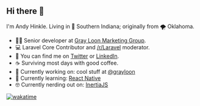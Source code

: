 ## Hi there 👋

I'm Andy Hinkle. Living in 🌽 Southern Indiana; originally from 🌪️ Oklahoma. 

- 👨‍💻 Senior developer at [Gray Loon Marketing Group](https://grayloon.com/).
- 💻 Laravel Core Contributor and [/r/Laravel](https://reddit.com/r/laravel) moderator.
- 🔎 You can find me on [Twitter](https://twitter.com/andyhnk) or [LinkedIn](https://www.linkedin.com/in/athinkle/).
- ☕️  Surviving most days with good coffee.
- 🔭 Currently working on: cool stuff at [@grayloon](https://github.com/grayloon)
- 🌱 Currently learning: [React Native](https://reactnative.dev/)
- 🤓 Currently nerding out on: [InertiaJS](https://inertiajs.com/)

[![wakatime](https://wakatime.com/badge/user/3ead2445-b9ef-411b-bb4a-8a4f6aa7618d.svg?style=for-the-badge)](https://wakatime.com/@3ead2445-b9ef-411b-bb4a-8a4f6aa7618d)
